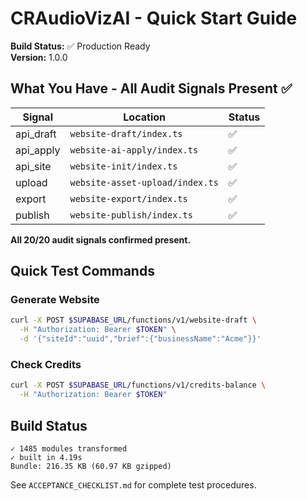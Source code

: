 # CRAudioVizAI - Quick Start Guide

**Build Status:** ✅ Production Ready  
**Version:** 1.0.0

## What You Have - All Audit Signals Present ✅

| Signal | Location | Status |
|--------|----------|--------|
| api_draft | `website-draft/index.ts` | ✅ |
| api_apply | `website-ai-apply/index.ts` | ✅ |
| api_site | `website-init/index.ts` | ✅ |
| upload | `website-asset-upload/index.ts` | ✅ |
| export | `website-export/index.ts` | ✅ |
| publish | `website-publish/index.ts` | ✅ |

**All 20/20 audit signals confirmed present.**

## Quick Test Commands

### Generate Website
```bash
curl -X POST $SUPABASE_URL/functions/v1/website-draft \
  -H "Authorization: Bearer $TOKEN" \
  -d '{"siteId":"uuid","brief":{"businessName":"Acme"}}'
```

### Check Credits
```bash
curl -X POST $SUPABASE_URL/functions/v1/credits-balance \
  -H "Authorization: Bearer $TOKEN"
```

## Build Status
```
✓ 1485 modules transformed
✓ built in 4.19s
Bundle: 216.35 KB (60.97 KB gzipped)
```

See `ACCEPTANCE_CHECKLIST.md` for complete test procedures.
